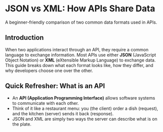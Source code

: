 # JSON vs XML: How APIs Share Data
A beginner-friendly comparison of two common data formats used in APIs.

## Introduction
When two applications interact through an API, they require a common language to exchange information. Most APIs use either **JSON** (JavaScript Object Notation) or **XML** (eXtensible Markup Language) to exchange data. 
This guide breaks down what each format looks like, how they differ, and why developers choose one over the other. 

## Quick Refresher: What is an API 
- An **API (Application Programming Interface)** allows software systems to communicate with each other.  
- Think of it like a restaurant menu: you (the client) order a dish (request), and the kitchen (server) sends it back (response).  
- JSON and XML are simply two ways the server can describe what is on the plate.
